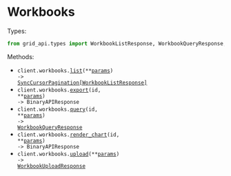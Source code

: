 # Workbooks

Types:

```python
from grid_api.types import WorkbookListResponse, WorkbookQueryResponse, WorkbookUploadResponse
```

Methods:

- <code title="get /v1/workbooks">client.workbooks.<a href="./src/grid_api/resources/workbooks.py">list</a>(\*\*<a href="src/grid_api/types/workbook_list_params.py">params</a>) -> <a href="./src/grid_api/types/workbook_list_response.py">SyncCursorPagination[WorkbookListResponse]</a></code>
- <code title="post /v1/workbooks/{id}/export">client.workbooks.<a href="./src/grid_api/resources/workbooks.py">export</a>(id, \*\*<a href="src/grid_api/types/workbook_export_params.py">params</a>) -> BinaryAPIResponse</code>
- <code title="post /v1/workbooks/{id}/query">client.workbooks.<a href="./src/grid_api/resources/workbooks.py">query</a>(id, \*\*<a href="src/grid_api/types/workbook_query_params.py">params</a>) -> <a href="./src/grid_api/types/workbook_query_response.py">WorkbookQueryResponse</a></code>
- <code title="post /v1/workbooks/{id}/chart">client.workbooks.<a href="./src/grid_api/resources/workbooks.py">render_chart</a>(id, \*\*<a href="src/grid_api/types/workbook_render_chart_params.py">params</a>) -> BinaryAPIResponse</code>
- <code title="post /v1/workbooks">client.workbooks.<a href="./src/grid_api/resources/workbooks.py">upload</a>(\*\*<a href="src/grid_api/types/workbook_upload_params.py">params</a>) -> <a href="./src/grid_api/types/workbook_upload_response.py">WorkbookUploadResponse</a></code>
